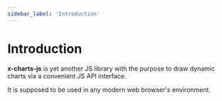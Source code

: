 ```yaml
---
sidebar_label: 'Introduction'
---
```


# Introduction

**x-charts-js** is yet another JS library with the purpose to draw dynamic
charts via a convenient JS API interface.

It is supposed to be used in any modern web browser's environment.
